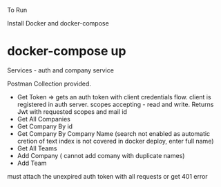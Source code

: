 To Run

Install Docker and docker-compose

# docker-compose up

Services - auth and company service

Postman Collection provided.

- Get Token => gets an auth token with client credentials flow. client is registered in auth server. scopes accepting - read and write. Returns Jwt with requested scopes and mail id
- Get All Companies
- Get Company By id
- Get Company By Company Name (search not enabled as automatic cretion of text index is not covered in docker deploy, enter full name)
- Get All Teams
- Add Company ( cannot add comany with duplicate names)
- Add Team


must attach the unexpired auth token with all requests or get 401 error

